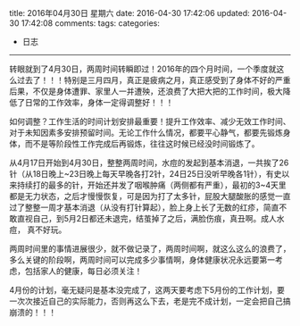 title: 2016年04月30日 星期六
date: 2016-04-30 17:42:06
updated: 2016-04-30 17:42:08
comments: 
tags:
categories:
- 日志

---

转眼就到了4月30日，两周时间转瞬即过！2016年的四个月时间，一个季度就这么过去了！！！特别是三月四月，真正是疲病之月，真正感受到了身体不好的严重后果，不仅是身体遭罪、家里人一并遭殃，还浪费了大把大把的工作时间，极大降低了日常的工作效率，身体一定得调整好！！！

如何调整？工作生活的时间计划安排最重要！提升工作效率、减少无效工作时间、对于未知因素多安排预留时间。无论工作什么情况，都要平心静气，都要先锻炼身体，而不是等阶段性工作完成后再锻炼，往往这时候已经没时间锻炼了。

从4月17日开始到4月30日，整整两周时间，水痘的发起到基本消退，一共挨了26针（从18日晚上~23日晚上每天早晚各打2针，24日25日没听早晚各1针），有史以来持续打的最多的针，开始还并发了咽喉肿痛（两侧都有严重），最初的3~4天里都是无力状态，之后才慢慢恢复，可是因为打了太多针，屁股大腿酸胀的感觉一直过了整整一周才基本消退（从没有打针算起），脸上身上长了无数的红疹，简直不敢直视自己，到5月2日都还未退完，结茧掉了之后，满脸伤痕，真丑啊。成人水痘， 真不好玩。

两周时间里的事情进展很少，就不做记录了，两周时间啊，就这么这么的浪费了，多么关键的阶段啊，两周时间可以完成多少事情啊，身体健康状况永远要第一考虑，包括家人的健康，每日必须关注！

4月份的计划，毫无疑问是基本没完成了，这两天要考虑下5月份的工作计划，要一次次接近自己的实际能力，否则再这么下去，老是完不成计划，一定会把自己搞崩溃的！！！

